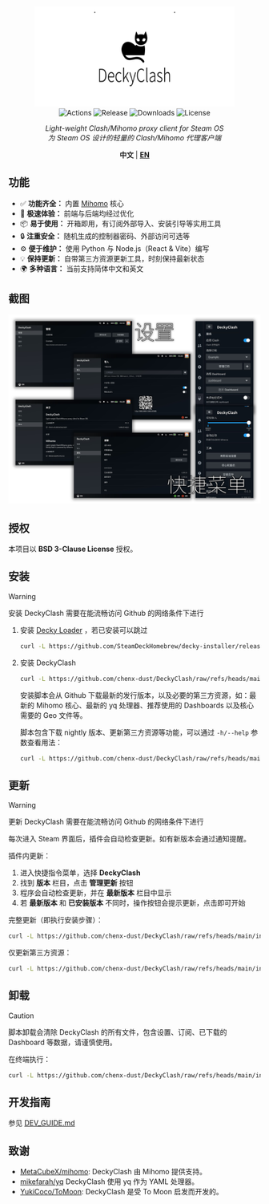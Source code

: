 <div align="center">
  <img src="./assets/logo.svg" width="400" height="200" alt="DeckyClash">
  <div>
    <img src="https://img.shields.io/github/check-runs/chenx-dust/DeckyClash/main" alt="Actions">
    <img src="https://img.shields.io/github/v/release/chenx-dust/DeckyClash" alt="Release">
    <img src="https://img.shields.io/github/downloads/chenx-dust/DeckyClash/total" alt="Downloads">
    <img src="https://img.shields.io/badge/license-BSD 3--Clause-blue" alt="License">
  </div>
  <p>
    <i>Light-weight Clash/Mihomo proxy client for Steam OS</i>
    <br>
    <i>为 Steam OS 设计的轻量的 Clash/Mihomo 代理客户端</i>
  </p>
  <p>
    <b>中文</b> | <b><a href="./README.md">EN</a></b>
  <p>
</div>

## 功能

- ✅ **功能齐全：** 内置 [Mihomo](https://github.com/MetaCubeX/mihomo) 核心
- 🚀 **极速体验：** 前端与后端均经过优化
- 📦 **易于使用：** 开箱即用，有订阅外部导入、安装引导等实用工具
- 🔒 **注重安全：** 随机生成的控制器密码、外部访问可选等
- ⚙️ **便于维护：** 使用 Python 与 Node.js（React & Vite）编写
- 💡 **保持更新：** 自带第三方资源更新工具，时刻保持最新状态
- 🌍 **多种语言：** 当前支持简体中文和英文

## 截图

![截图](./assets/screenshots-cn.png)

## 授权

本项目以 **BSD 3-Clause License** 授权。

## 安装

> [!WARNING]
> 安装 DeckyClash 需要在能流畅访问 Github 的网络条件下进行

1. 安装 [Decky Loader](https://github.com/SteamDeckHomebrew/decky-loader) ，若已安装可以跳过

   ```sh
   curl -L https://github.com/SteamDeckHomebrew/decky-installer/releases/latest/download/install_release.sh | sh
   ```

2. 安装 DeckyClash

   ```sh
   curl -L https://github.com/chenx-dust/DeckyClash/raw/refs/heads/main/install.sh | bash
   ```

   安装脚本会从 Github 下载最新的发行版本，以及必要的第三方资源，如：最新的 Mihomo 核心、最新的 yq 处理器、推荐使用的 Dashboards 以及核心需要的 Geo 文件等。

   脚本包含下载 nightly 版本、更新第三方资源等功能，可以通过 `-h/--help` 参数查看用法：

   ```sh
   curl -L https://github.com/chenx-dust/DeckyClash/raw/refs/heads/main/install.sh | bash -s -- --help
   ```

## 更新

> [!WARNING]
> 更新 DeckyClash 需要在能流畅访问 Github 的网络条件下进行

每次进入 Steam 界面后，插件会自动检查更新。如有新版本会通过通知提醒。

插件内更新：

1. 进入快捷指令菜单，选择 **DeckyClash**
2. 找到 **版本** 栏目，点击 **管理更新** 按钮
3. 程序会自动检查更新，并在 **最新版本** 栏目中显示
4. 若 **最新版本** 和 **已安装版本** 不同时，操作按钮会提示更新，点击即可开始

完整更新（即执行安装步骤）：

```sh
curl -L https://github.com/chenx-dust/DeckyClash/raw/refs/heads/main/install.sh | bash
```

仅更新第三方资源：

```sh
curl -L https://github.com/chenx-dust/DeckyClash/raw/refs/heads/main/install.sh | bash -s -- --without-plugin --yes
```

## 卸载

> [!CAUTION]
> 脚本卸载会清除 DeckyClash 的所有文件，包含设置、订阅、已下载的 Dashboard 等数据，请谨慎使用。

在终端执行：

```sh
curl -L https://github.com/chenx-dust/DeckyClash/raw/refs/heads/main/install.sh | bash -s -- --clean-uninstall
```

## 开发指南

参见 [DEV_GUIDE.md](./docs/DEV_GUIDE.md)

## 致谢

- [MetaCubeX/mihomo](https://github.com/MetaCubeX/mihomo): DeckyClash 由 Mihomo 提供支持。
- [mikefarah/yq](https://github.com/mikefarah/yq) DeckyClash 使用 yq 作为 YAML 处理器。
- [YukiCoco/ToMoon](https://github.com/YukiCoco/ToMoon): DeckyClash 是受 To Moon 启发而开发的。
